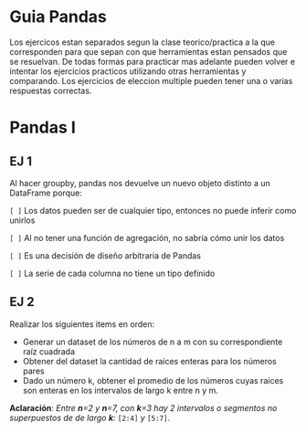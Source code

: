 # Guia Pandas

Los ejercicos estan separados segun la clase teorico/practica a la que corresponden para que sepan con que herramientas estan pensados que se resuelvan. De todas formas
para practicar mas adelante pueden volver e intentar los ejercicios practicos utilizando otras herramientas y comparando. Los ejercicios de eleccion multiple pueden tener una
o varias respuestas correctas.

# Pandas I
## EJ 1

Al hacer groupby, pandas nos devuelve un nuevo objeto distinto a un DataFrame porque:


`[ ]`  Los datos pueden ser de cualquier tipo, entonces no puede inferir como unirlos
    
    
`[ ]`  Al no tener una función de agregación, no sabría cómo unir los datos
    
    
`[ ]`  Es una decisión de diseño arbitraria de Pandas
    
    
`[ ]`  La serie de cada columna no tiene un tipo definido
    

## EJ 2
Realizar los siguientes items en orden:
- Generar un dataset de los números de n a m con su correspondiente raíz cuadrada
- Obtener del dataset la cantidad de raíces enteras para los números pares
- Dado un número k, obtener el promedio de los números cuyas raíces son enteras en los intervalos de largo k  entre n y m.

**Aclaración**: _Entre **n**=2 y **n**=7, con **k**=3 hay 2 intervalos o segmentos no superpuestos de de largo **k**:_ `[2:4]` _y_ `[5:7]`. 
